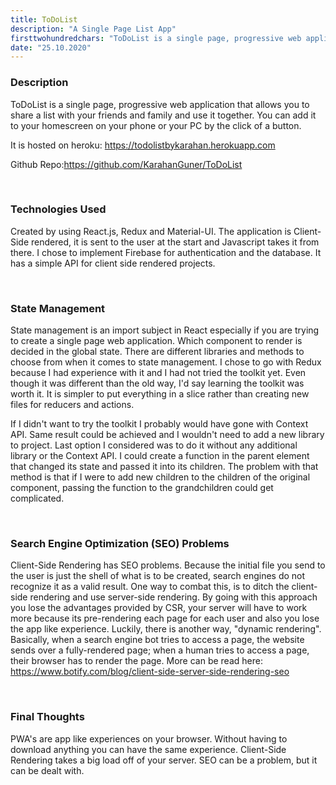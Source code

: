 ```yaml
---
title: ToDoList
description: "A Single Page List App"
firsttwohundredchars: "ToDoList is a single page, progressive web application that allows you to share a list with your friends and family and use it together..."
date: "25.10.2020"
---
```


### Description

ToDoList is a single page, progressive web application that allows you to share a list with your friends and family and use it together. You can add it to your homescreen on your phone or your PC by the click of a button. 

It is hosted on heroku: <a href="https://todolistbykarahan.herokuapp.com/" target="_blank">https://todolistbykarahan.herokuapp.com</a>

Github Repo:<a href="https://github.com/KarahanGuner/ToDoList" target="_blank">https://github.com/KarahanGuner/ToDoList</a> 

<br/>

### Technologies Used

Created by using React.js, Redux and Material-UI. The application is Client-Side rendered, it is sent to the user at the start and Javascript takes it from there. I chose to implement Firebase for authentication and the database. It has a simple API for client side rendered projects.

<br/>

### State Management

State management is an import subject in React especially if you are trying to create a single page web application. Which component to render is decided in the global state. There are different  libraries and methods to choose from when it comes to state management. I chose to go with Redux because I had experience with it and I had not tried the toolkit yet. Even though it was different than the old way, I'd say learning the toolkit was worth it. It is simpler to put everything in a slice rather than creating new files for reducers and actions. 

If I didn't want to try the toolkit I probably would have gone with Context API. Same result could be achieved and I wouldn't need to add a new library to project. Last option I considered was to do it without any additional library or the Context API. I could create a function in the parent element that changed its state and passed it into its children. The problem with that method is that if I were to add new children to the children of the original component, passing the function to the grandchildren could get complicated.

<br/>

### Search Engine Optimization (SEO) Problems

Client-Side Rendering has SEO problems. Because the initial file you send to the user is just the shell of what is to be created, search engines do not recognize it as a valid result. One way to combat this, is to ditch the client-side rendering and use server-side rendering. By going with this approach you lose the advantages provided by CSR, your server will have to work more because its pre-rendering each page for each user and also you lose the app like experience. Luckily, there is another way, "dynamic rendering". Basically, when a search engine bot tries to access a page, the website sends over a fully-rendered page; when a human tries to access a page, their browser has to render the page. More can be read here: <a href="https://www.botify.com/blog/client-side-server-side-rendering-seo" target="_blank">https://www.botify.com/blog/client-side-server-side-rendering-seo</a>

<br/>

### Final Thoughts

PWA's are app like experiences on your browser. Without having to download anything you can have the same experience. Client-Side Rendering takes a big load off of your server. SEO can be a problem, but it can be dealt with.